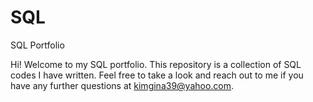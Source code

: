 # SQL
SQL Portfolio

Hi! Welcome to my SQL portfolio. This repository is a collection of SQL codes I have written. Feel free to take a look and reach out to me if you have any further questions at kimgina39@yahoo.com.
